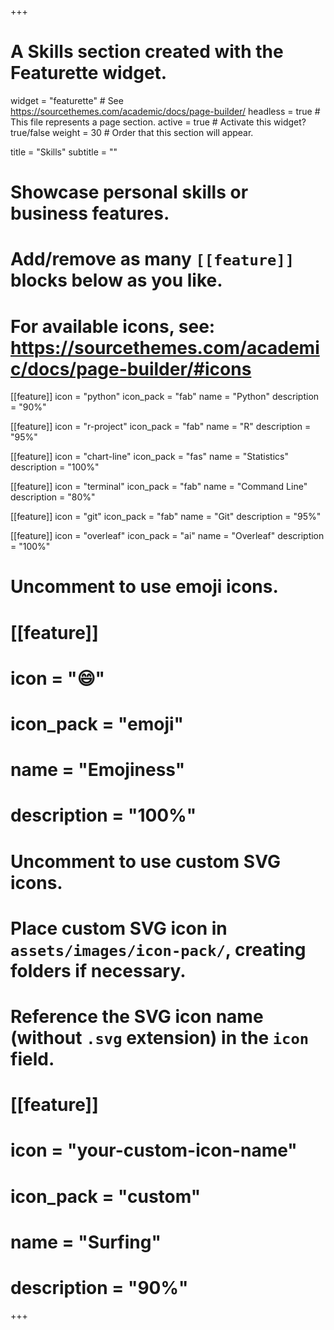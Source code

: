 +++
# A Skills section created with the Featurette widget.
widget = "featurette"  # See https://sourcethemes.com/academic/docs/page-builder/
headless = true  # This file represents a page section.
active = true  # Activate this widget? true/false
weight = 30  # Order that this section will appear.

title = "Skills"
subtitle = ""

# Showcase personal skills or business features.
# 
# Add/remove as many `[[feature]]` blocks below as you like.
# 
# For available icons, see: https://sourcethemes.com/academic/docs/page-builder/#icons

[[feature]]
  icon = "python"
  icon_pack = "fab"
  name = "Python"
  description = "90%"

[[feature]]
  icon = "r-project"
  icon_pack = "fab"
  name = "R"
  description = "95%"

[[feature]]
  icon = "chart-line"
  icon_pack = "fas"
  name = "Statistics"
  description = "100%"

[[feature]]
  icon = "terminal"
  icon_pack = "fab"
  name = "Command Line"
  description = "80%"
  
[[feature]]
  icon = "git"
  icon_pack = "fab"
  name = "Git"
  description = "95%"

[[feature]]
  icon = "overleaf"
  icon_pack = "ai"
  name = "Overleaf"
  description = "100%" 

# Uncomment to use emoji icons.
# [[feature]]
#  icon = ":smile:"
#  icon_pack = "emoji"
#  name = "Emojiness"
#  description = "100%"  

# Uncomment to use custom SVG icons.
# Place custom SVG icon in `assets/images/icon-pack/`, creating folders if necessary.
# Reference the SVG icon name (without `.svg` extension) in the `icon` field.
# [[feature]]
#  icon = "your-custom-icon-name"
#  icon_pack = "custom"
#  name = "Surfing"
#  description = "90%"

+++
